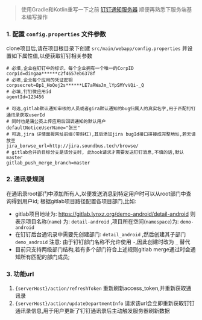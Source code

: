 > 使用Gradle和Kotlin重写一下之前 [钉钉通知服务器](https://github.com/lucid-lynxz/Webhook_server) 顺便再熟悉下服务端基本编写操作

### 1. 配置 `config.properties` 文件参数
clone项目后,请在项目根目录下创建 `src/main/webapp/config.properties` 并设置如下属性值,以便获取钉钉相关参数
```properties
# 必填,企业在钉钉中的标识，每个企业拥有一个唯一的CorpID
corpid=dingaa******c2f4657eb6378f
# 必填,企业每个应用的凭证密钥
corpsecret=Bp1_HoQej2s******LE7aRWaJm_lYpSMYvVQi-_Q
# 必填,钉钉微应用id
agentId=123456

# 可选,gitlab默认通知审核的人员或者gira默认通知的bug归属人的真实名字,用于匹配钉钉通讯录获取userId
# 同时也是蒲公英上传应用后回调通知的默认用户
defaultNoticeUserName="张三"
# 可选,jira 详情面板网址前缀(带斜杠),其后添加jira bugId接口拼接成完整地址,若无请放空
jira_borwse_url=http://jira.soundbus.tech/browse/
# gitlab合并的目标分支是该分支时, 此hook请求才需要发送钉钉消息,不填的话,默认master
gitlab_push_merge_branch=master
```

### 2. 通讯录规则
在通讯录root部门中添加所有人,以便发送消息到特定用户时可以从root部门中查询得到用户id;
根据gitlab项目路径配置各项目部门,比如:
* gitlab项目地址为: https://gitlab.lynxz.org/demo-android/detail-android
  则表示项目名称(`name`) 为: `detail-android` ,项目所在空间(`namespace`)为: `demo-android`
* 在钉钉后台通讯录中需要先创建部门: `detail_android` ,然后创建其子部门 `demo_android`
  注意: 由于钉钉部门名称不允许使用 `-`,因此创建时改为 `_` 替代
* 目前只支持两级部门结构,若有多个部门符合上述规则gitlab merge通过时会通知所有匹配的部门成员;

### 3. 功能url
1. `{serverHost}/action/refreshToken` 重新刷新access_token,并重新获取通讯录
2. `{serverHost}/action/updateDepartmentInfo` 请求该url会立即重新获取钉钉通讯录信息,用于用户更新了钉钉通讯录后主动触发服务器刷新数据